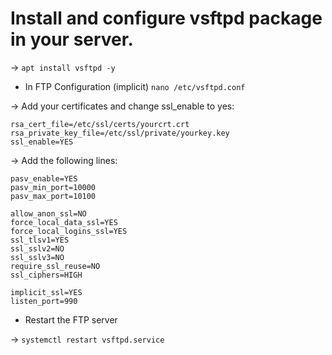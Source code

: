 # Install and configure vsftpd package in your server.

-> `apt install vsftpd -y`

* In FTP Configuration (implicit) `nano /etc/vsftpd.conf` 

-> Add your certificates and change ssl_enable to yes: 

``` 
rsa_cert_file=/etc/ssl/certs/yourcrt.crt
rsa_private_key_file=/etc/ssl/private/yourkey.key
ssl_enable=YES
```
-> Add the following lines:
``` 
pasv_enable=YES
pasv_min_port=10000 
pasv_max_port=10100

allow_anon_ssl=NO
force_local_data_ssl=YES
force_local_logins_ssl=YES
ssl_tlsv1=YES
ssl_sslv2=NO
ssl_sslv3=NO
require_ssl_reuse=NO
ssl_ciphers=HIGH

implicit_ssl=YES
listen_port=990
``` 
* Restart the FTP server 

-> `systemctl restart vsftpd.service`
